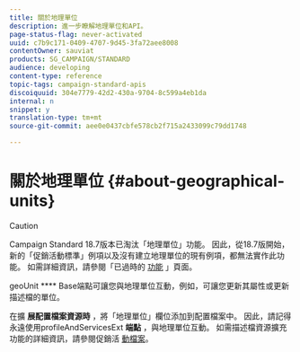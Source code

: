 ```yaml
---
title: 關於地理單位
description: 進一步瞭解地理單位和API。
page-status-flag: never-activated
uuid: c7b9c171-0409-4707-9d45-3fa72aee8008
contentOwner: sauviat
products: SG_CAMPAIGN/STANDARD
audience: developing
content-type: reference
topic-tags: campaign-standard-apis
discoiquuid: 304e7779-42d2-430a-9704-8c599a4eb1da
internal: n
snippet: y
translation-type: tm+mt
source-git-commit: aee0e0437cbfe578cb2f715a2433099c79dd1748

---
```



# 關於地理單位 {#about-geographical-units}

>[!CAUTION]
>
>Campaign Standard 18.7版本已淘汰「地理單位」功能。
因此，從18.7版開始，新的「促銷活動標準」例項以及沒有建立地理單位的現有例項，都無法實作此功能。
如需詳細資訊，請參閱「已過時的 <a href="https://helpx.adobe.com/campaign/kb/acs-deprecated-and-removed-features.html">功能</a> 」頁面。

geoUnit **** Base端點可讓您與地理單位互動，例如，可讓您更新其屬性或更新描述檔的單位。

在擴 **展配置檔案資源時** ，將「地理單位」欄位添加到配置檔案中。 因此，請記得永遠使用profileAndServicesExt **端點** ，與地理單位互動。 如需描述檔資源擴充功能的詳細資訊，請參閱促銷活 [動檔案](https://helpx.adobe.com/campaign/standard/administration/using/organizational-units.html#partitioning-profiles)。
